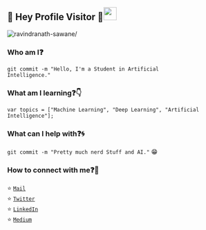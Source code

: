 <!--
### Hi there 👋
**ravindranath-sawane/ravindranath-sawane** is a ✨ _special_ ✨ repository because its `README.md` (this file) appears on your GitHub profile.
-->
## :rainbow: Hey Profile Visitor :eyes:<img src="https://raw.githubusercontent.com/iampavangandhi/iampavangandhi/master/gifs/Hi.gif" width="30px">
<p align="left"> <img src=https://komarev.com/ghpvc/?username=ravindranath-sawane alt=ravindranath-sawane/></p>

### Who am I:question: 
<code>git commit -m "Hello, I'm a Student in Artificial Intelligence."</code>

  
### What am I learning:question::point_down:	
<code>var topics = ["Machine Learning", "Deep Learning", "Artificial Intelligence"];</code>  


### What can I help with:question::cyclone:
<code>git commit -m "Pretty much nerd Stuff and AI."</code> :grin:

### How to connect with me:question::email:
:star: <code>[Mail](mailto:ravisawane9@gmail.com)</code>    
:star: <code>[Twitter](https://twitter.com/ravisawane9)</code>  
:star: <code>[LinkedIn](https://www.linkedin.com/in/ravindranath-sawane-ai/)</code>  
:star: <code>[Medium](https://medium.com/@ravindranathsawane)</code>  
<!--
## :point_down: Support me here!
<a href="https://www.buymeacoffee.com/ravisawane9" target="_blank"><img src="https://www.buymeacoffee.com/assets/img/custom_images/orange_img.png" alt="Buy Me A Coffee" style="height: 41px !important;width: 174px !important;box-shadow: 0px 3px 2px 0px rgba(190, 190, 190, 0.5) !important;-webkit-box-shadow: 0px 3px 2px 0px rgba(190, 190, 190, 0.5) !important;" ></a>
-->

<!--
Here are some ideas to get you started:
- 🔭 I’m currently working on ...
- 🌱 I’m currently learning ...
- 👯 I’m looking to collaborate on ...
- 🤔 I’m looking for help with ...
- 💬 Ask me about ...
- 📫 How to reach me: ...
- 😄 Pronouns: ...
- ⚡ Fun fact: ...
-->
